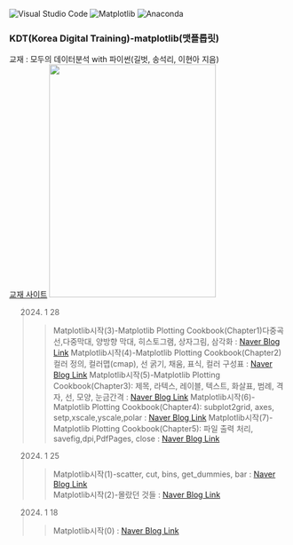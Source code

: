 ![Visual Studio Code](https://img.shields.io/badge/Visual%20Studio%20Code-0078d7.svg?style=for-the-badge&logo=visual-studio-code&logoColor=white)
![Matplotlib](https://img.shields.io/badge/Matplotlib-%23ffffff.svg?style=for-the-badge&logo=Matplotlib&logoColor=black)
![Anaconda](https://img.shields.io/badge/Anaconda-%2344A833.svg?style=for-the-badge&logo=anaconda&logoColor=white)




### KDT(Korea Digital Training)-matplotlib(맷플롭릿)

교재 : 모두의 데이터분석 with 파이썬(길벗, 송석리, 이현아 지음)   
[교재 사이트](http://www.acornpub.co.kr/book/matplotlib) 
<img src="http://www.acornpub.co.kr/tb/detail/book/fj/gh/1630951273IC8sMzKN.jpg" width=300, height=420>



> 2024. 1 28
>  > Matplotlib시작(3)-Matplotlib Plotting Cookbook(Chapter1)다중곡선,다중막대, 양방향 막대, 히스토그램, 상자그림, 삼각화 : [Naver Blog Link](https://blog.naver.com/mathnoah/223336034166)
>  > Matplotlib시작(4)-Matplotlib Plotting Cookbook(Chapter2) 컬러 정의, 컬러맵(cmap), 선 굵기, 채움, 표식, 컬러 구성표 : [Naver Blog Link](https://blog.naver.com/mathnoah/223336096678)
>  > Matplotlib시작(5)-Matplotlib Plotting Cookbook(Chapter3): 제목, 라텍스, 레이블, 텍스트, 화살표, 범례, 격자, 선, 모양, 눈금간격 : [Naver Blog Link](https://blog.naver.com/mathnoah/223336300314)
>  > Matplotlib시작(6)-Matplotlib Plotting Cookbook(Chapter4): subplot2grid, axes, setp,xscale,yscale,polar : [Naver Blog Link](https://blog.naver.com/mathnoah/223336326398)
>  > Matplotlib시작(7)-Matplotlib Plotting Cookbook(Chapter5): 파일 출력 처리, savefig,dpi,PdfPages, close : [Naver Blog Link](https://blog.naver.com/mathnoah/223336346364) 

> 2024. 1 25    
>  > Matplotlib시작(1)-scatter, cut, bins, get_dummies, bar : [Naver Blog Link](https://blog.naver.com/mathnoah/223333502629)    
>  > Matplotlib시작(2)-몰랐던 것들 : [Naver Blog Link](https://blog.naver.com/mathnoah/223333525489)    

> 2024. 1 18      
>  > Matplotlib시작(0) : [Naver Blog Link](https://blog.naver.com/mathnoah/223326059527)       
